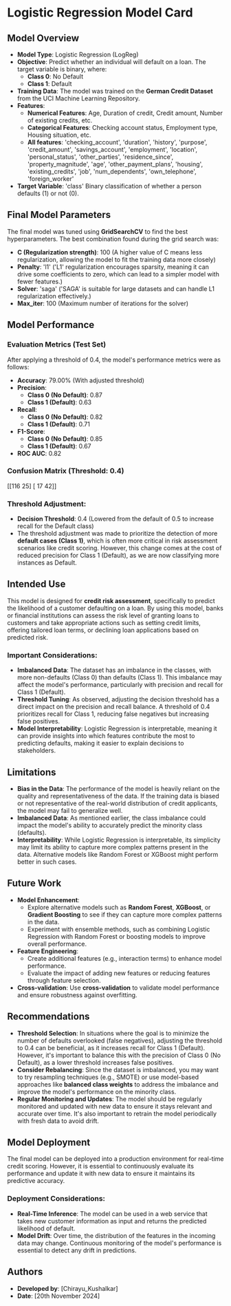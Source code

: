 
# Logistic Regression Model Card

## Model Overview
- **Model Type**: Logistic Regression (LogReg)
- **Objective**: Predict whether an individual will default on a loan. The target variable is binary, where:
  - **Class 0**: No Default
  - **Class 1**: Default
- **Training Data**: The model was trained on the **German Credit Dataset** from the UCI Machine Learning Repository.
- **Features**:
  - **Numerical Features**: Age, Duration of credit, Credit amount, Number of existing credits, etc.
  - **Categorical Features**: Checking account status, Employment type, Housing situation, etc.
  - **All features**: 'checking_account', 'duration', 'history', 'purpose', 'credit_amount', 'savings_account', 'employment',
    'location', 'personal_status', 'other_parties', 'residence_since', 'property_magnitude', 'age', 'other_payment_plans',
    'housing', 'existing_credits', 'job', 'num_dependents', 'own_telephone', 'foreign_worker'
- **Target Variable**:  'class' Binary classification of whether a person defaults (1) or not (0).


## Final Model Parameters
The final model was tuned using **GridSearchCV** to find the best hyperparameters. The best combination found during the grid search was:

- **C (Regularization strength)**: 100 (A higher value of C means less regularization, allowing the model to fit the training data more closely)
- **Penalty**: 'l1' ('L1' regularization encourages sparsity, meaning it can drive some coefficients to zero, which can lead to a simpler model with fewer features.)
- **Solver**: 'saga' ('SAGA' is suitable for large datasets and can handle L1 regularization effectively.)
- **Max_iter**: 100 (Maximum number of iterations for the solver)

## Model Performance

### Evaluation Metrics (Test Set)
After applying a threshold of 0.4, the model's performance metrics were as follows:

- **Accuracy**: 79.00% (With adjusted threshold)
- **Precision**:
  - **Class 0 (No Default)**: 0.87
  - **Class 1 (Default)**: 0.63
- **Recall**:
  - **Class 0 (No Default)**: 0.82
  - **Class 1 (Default)**: 0.71
- **F1-Score**:
  - **Class 0 (No Default)**: 0.85
  - **Class 1 (Default)**: 0.67
- **ROC AUC**: 0.82

### Confusion Matrix (Threshold: 0.4)
[[116 25] [ 17 42]]


### Threshold Adjustment:
- **Decision Threshold**: 0.4 (Lowered from the default of 0.5 to increase recall for the Default class)
- The threshold adjustment was made to prioritize the detection of more **default cases (Class 1)**, which is often more critical in risk assessment scenarios like credit scoring. However, this change comes at the cost of reduced precision for Class 1 (Default), as we are now classifying more instances as Default.

## Intended Use
This model is designed for **credit risk assessment**, specifically to predict the likelihood of a customer defaulting on a loan. By using this model, banks or financial institutions can assess the risk level of granting loans to customers and take appropriate actions such as setting credit limits, offering tailored loan terms, or declining loan applications based on predicted risk.

### Important Considerations:
- **Imbalanced Data**: The dataset has an imbalance in the classes, with more non-defaults (Class 0) than defaults (Class 1). This imbalance may affect the model's performance, particularly with precision and recall for Class 1 (Default).
- **Threshold Tuning**: As observed, adjusting the decision threshold has a direct impact on the precision and recall balance. A threshold of 0.4 prioritizes recall for Class 1, reducing false negatives but increasing false positives.
- **Model Interpretability**: Logistic Regression is interpretable, meaning it can provide insights into which features contribute the most to predicting defaults, making it easier to explain decisions to stakeholders.

## Limitations
- **Bias in the Data**: The performance of the model is heavily reliant on the quality and representativeness of the data. If the training data is biased or not representative of the real-world distribution of credit applicants, the model may fail to generalize well.
- **Imbalanced Data**: As mentioned earlier, the class imbalance could impact the model's ability to accurately predict the minority class (defaults).
- **Interpretability**: While Logistic Regression is interpretable, its simplicity may limit its ability to capture more complex patterns present in the data. Alternative models like Random Forest or XGBoost might perform better in such cases.

## Future Work
- **Model Enhancement**: 
  - Explore alternative models such as **Random Forest**, **XGBoost**, or **Gradient Boosting** to see if they can capture more complex patterns in the data.
  - Experiment with ensemble methods, such as combining Logistic Regression with Random Forest or boosting models to improve overall performance.
- **Feature Engineering**: 
  - Create additional features (e.g., interaction terms) to enhance model performance.
  - Evaluate the impact of adding new features or reducing features through feature selection.
- **Cross-validation**: Use **cross-validation** to validate model performance and ensure robustness against overfitting.

## Recommendations
- **Threshold Selection**: In situations where the goal is to minimize the number of defaults overlooked (false negatives), adjusting the threshold to 0.4 can be beneficial, as it increases recall for Class 1 (Default). However, it's important to balance this with the precision of Class 0 (No Default), as a lower threshold increases false positives.
- **Consider Rebalancing**: Since the dataset is imbalanced, you may want to try resampling techniques (e.g., SMOTE) or use model-based approaches like **balanced class weights** to address the imbalance and improve the model's performance on the minority class.
- **Regular Monitoring and Updates**: The model should be regularly monitored and updated with new data to ensure it stays relevant and accurate over time. It's also important to retrain the model periodically with fresh data to avoid drift.

## Model Deployment
The final model can be deployed into a production environment for real-time credit scoring. However, it is essential to continuously evaluate its performance and update it with new data to ensure it maintains its predictive accuracy.

### Deployment Considerations:
- **Real-Time Inference**: The model can be used in a web service that takes new customer information as input and returns the predicted likelihood of default.
- **Model Drift**: Over time, the distribution of the features in the incoming data may change. Continuous monitoring of the model's performance is essential to detect any drift in predictions.

## Authors
- **Developed by**: [Chirayu_Kushalkar]
- **Date**: [20th November 2024]
